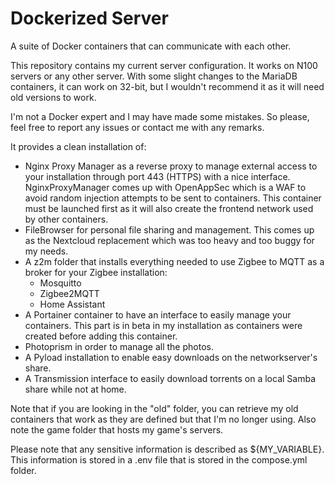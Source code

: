 # Dockerized Server
A suite of Docker containers that can communicate with each other.

This repository contains my current server configuration. 
It works on N100 servers or any other server. With some slight changes to the MariaDB containers, it can work on 32-bit, but I wouldn't recommend it as it will need old versions to work.

I'm not a Docker expert and I may have made some mistakes. So please, feel free to report any issues or contact me with any remarks.

It provides a clean installation of:
 - Nginx Proxy Manager as a reverse proxy to manage external access to your installation through port 443 (HTTPS) with a nice interface. NginxProxyManager comes up with OpenAppSec which is a WAF to avoid random injection attempts to be sent to containers.
   This container must be launched first as it will also create the frontend network used by other containers.
 - FileBrowser for personal file sharing and management. This comes up as the Nextcloud replacement which was too heavy and too buggy for my needs.
 - A z2m folder that installs everything needed to use Zigbee to MQTT as a broker for your Zigbee installation:
   - Mosquitto
   - Zigbee2MQTT
   - Home Assistant
 - A Portainer container to have an interface to easily manage your containers. This part is in beta in my installation as containers were created before adding this container.
 - Photoprism in order to manage all the photos.
 - A Pyload installation to enable easy downloads on the networkserver's share.
 - A Transmission interface to easily download torrents on a local Samba share while not at home.

Note that if you are looking in the "old" folder, you can retrieve my old containers that work as they are defined but that I'm no longer using.
Also note the game folder that hosts my game's servers.

Please note that any sensitive information is described as ${MY_VARIABLE}. This information is stored in a .env file that is stored in the compose.yml folder. 
